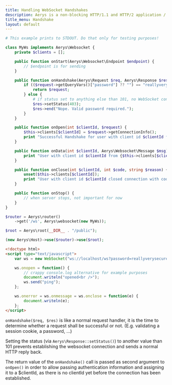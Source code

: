 ```yaml
---
title: Handling WebSocket Handshakes
description: Aerys is a non-blocking HTTP/1.1 and HTTP/2 application / websocket / static file server.
title_menu: Handshake
layout: default
---
```


```php
# This example prints to STDOUT. Do that only for testing purposes!

class MyWs implements Aerys\Websocket {
    private $clients = [];

    public function onStart(Aerys\Websocket\Endpoint $endpoint) {
        // $endpoint is for sending
    }

    public function onHandshake(Aerys\Request $req, Aerys\Response $res) {
        if (($request->getQueryVars()["password"] ?? "") == "reallyverysecure") {
            return $request;
        } else {
            # if status set to anything else than 101, no WebSocket connection will be established
            $res->setStatus(403);
            $res->end("Nope. Valid password required.");
        }
    }

    public function onOpen(int $clientId, $request) {
        $this->clients[$clientId] = $request->getConnectionInfo();
        print "Successful Handshake for user with client id $clientId from {$this->clients[$clientId]['client_addr']}\n";
    }

    public function onData(int $clientId, Aerys\Websocket\Message $msg) {
        print "User with client id $clientId from {$this->clients[$clientId]['client_addr']} sent: " . (yield $msg) . "\n";
    }

    public function onClose(int $clientId, int $code, string $reason) {
        unset($this->clients[$clientId]);
        print "User with client id $clientId closed connection with code $code\n";
    }

    public function onStop() {
        // when server stops, not important for now
    }
}
```

```php
$router = Aerys\router()
    ->get('/ws', Aerys\websocket(new MyWs));

$root = Aerys\root(__DIR__ . "/public");

(new Aerys\Host)->use($router)->use($root);
```

```html
<!doctype html>
<script type="text/javascript">
    var ws = new WebSocket("ws://localhost/ws?password=reallyverysecure");

    ws.onopen = function() {
        // crappy console.log alternative for example purposes
        document.writeln("opened<br />");
        ws.send("ping");
    };

    ws.onerror = ws.onmessage = ws.onclose = function(e) {
        document.writeln(e);
    };
</script>
```

`onHandshake($req, $res)` is like a normal request handler, it is the time to determine whether a request shall be successful or not. (E.g. validating a session cookie, a password, ...)

Setting the status (via `Aerys\Response::setStatus()`) to another value than 101 prevents establishing the websocket connection and sends a normal HTTP reply back.

The return value of the `onHandshake()` call is passed as second argument to `onOpen()` in order to allow passing authentication information and assigning it to a $clientId, as there is no clientId yet before the connection has been established.
